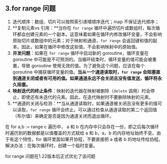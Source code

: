 ## 3.for range 问题

1. 迭代顺序：数组、切片可以按照索引递增顺序迭代；map 不保证迭代顺序；
2. **复制元素vs 引用：**当你在 `for range` 循环中遍历切片或数组时，每次循环都会创建元素的一个副本。这意味着如果在循环内修改循环变量，不会影响原始切片或数组中的元素；对于映射和通道，`for range` 会返回键和值的副本。因此，如果在循环中修改这些值，不会影响映射中的原始值。
3. **并发问题**：如果在 `for range` 循环中启动新的 goroutine，循环变量在 goroutine 中可能是不可预测的。当循环结束时，循环变量的值可能会被重置，导致 goroutine 使用无效的值。为了避免这个问题，应该在每个 goroutine 中捕获循环变量的值。**当从一个通道读取时，`for range` 会阻塞直到通道关闭或者有可用的值。如果通道永远不会关闭且没有值发送，循环将永久阻塞。**
4. **映射迭代的终止条件**：映射的迭代器在映射被删除（`delete` 调用）时会停止，即使还有未迭代的元素。因此，在迭代映射时不要删除映射的元素。
5. **通道的关闭与检测：**当从通道读取时，如果通道被关闭且没有更多的值可以读取，`for range` 循环会终止。可以通过检查从通道读取的第二个返回值（布尔值）来确定是否是因为通道关闭而退出循环。

在 for a,b := range c 遍历中， a 和 b 在内存中只会存在一份，即之后每次循环时遍历到的数据都是以值覆盖的方式赋给 a 和 b，a，b 的内存地址始终不变。由于有这个特性，for 循环里面如果开协程，不要直接把 a 或者 b 的地址传给协程。解决办法：在每次循环时，创建一个临时变量。

for range 问题在1.22版本后正式优化了该问题

